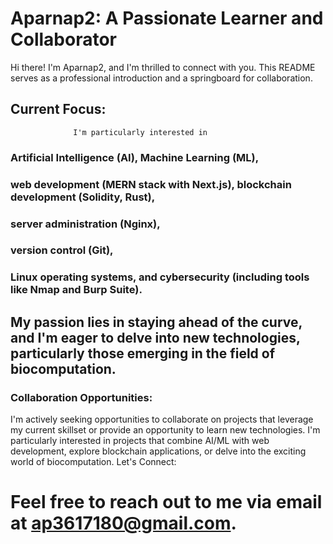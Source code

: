 # Aparnap2: A Passionate Learner and Collaborator
Hi there! I'm Aparnap2, and I'm thrilled to connect with you. This README serves as a professional introduction and a springboard for collaboration.

## Current Focus:

                  I'm particularly interested in

                  
 ### Artificial Intelligence (AI), Machine Learning (ML), 
 ### web development (MERN stack with Next.js), blockchain development (Solidity, Rust),
 ### server administration (Nginx), 
 ### version control (Git),
 ### Linux operating systems, and cybersecurity (including tools like Nmap and Burp Suite).
 
 
 ## My passion lies in staying ahead of the curve, and I'm eager to delve into new technologies, particularly those emerging in the field of biocomputation.
 
### Collaboration Opportunities:

I'm actively seeking opportunities to collaborate on projects that leverage my current skillset or provide an opportunity to learn new technologies. I'm particularly interested in projects that combine AI/ML with web development, explore blockchain applications, or delve into the exciting world of biocomputation.
Let's Connect:

# Feel free to reach out to me via email at ap3617180@gmail.com.
